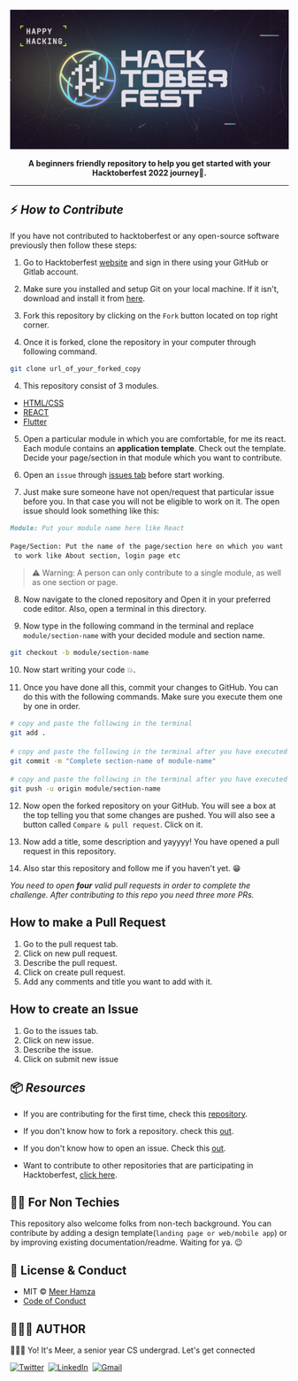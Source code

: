 ![banner image](./assets/banner.jpg)
<p align="center">
<strong>
A beginners friendly repository to help you get started with your Hacktoberfest 2022 journey🚀.
</strong>
</p>
<hr />

## ⚡ *How to Contribute*

If you have not contributed to hacktoberfest or any open-source software previously then follow these steps:

1. Go to Hacktoberfest [website](https://hacktoberfest.com/) and sign in there using your GitHub or Gitlab account.

2. Make sure you installed and setup Git on your local machine. If it isn't, download and install it from [here](https://git-scm.com/downloads).
3. Fork this repository by clicking on the `Fork` button located on top right corner.
4. Once it is forked, clone the repository in your computer through following command.

```sh
git clone url_of_your_forked_copy
```

4. This repository consist of 3 modules.
- [HTML/CSS](https://github.com/meerhamzadev/Hacktoberfest/tree/main/HTML-CSS)
- [REACT](https://github.com/meerhamzadev/Hacktoberfest/tree/main/React-module)
- [Flutter](https://github.com/meerhamzadev/Hacktoberfest/tree/main/Flutter-module)

5. Open a particular module in which you are comfortable, for me its react. Each module contains an **application template**. Check out the template. Decide your page/section in that module which you want to contribute.
6. Open an `issue` through [issues tab](https://github.com/meerhamzadev/Hacktoberfest/issues) before start working.

7. Just make sure someone have not open/request that particular issue before you. In that case you will not be eligible to work on it. The open issue should look something like this:

```md
Module: Put your module name here like React

Page/Section: Put the name of the page/section here on which you want
 to work like About section, login page etc
```

>⚠ Warning: A person can only contribute to a single module, as well as one section or page.

8. Now navigate to the cloned repository and Open it in your preferred code editor. Also, open a terminal in this directory.

9. Now type in the following command in the terminal and replace `module/section-name` with your decided module and section name.

```sh
git checkout -b module/section-name
```
10. Now start writing your code 💥.

11. Once you have done all this, commit your changes to GitHub. You can do this with the following commands. Make sure you execute them one by one in order.

```sh
# copy and paste the following in the terminal
git add .

# copy and paste the following in the terminal after you have executed the previous command.
git commit -m "Complete section-name of module-name"

# copy and paste the following in the terminal after you have executed the previous command
git push -u origin module/section-name
```

12. Now open the forked repository on your GitHub. You will see a box at the top telling you that some changes are pushed. You will also see a button called `Compare & pull request`. Click on it.

13. Now add a title, some description and yayyyy! You have opened a pull request in this repository.
14. Also star this repository and follow me if you haven't yet. 😁

*You need to open **four** valid pull requests in order to complete the challenge. After contributing to this repo you need three more PRs.*

## How to make  a Pull Request
1. Go to the pull request tab.
2. Click on new pull request.
3. Describe the pull request.
4. Click on create pull request.
5. Add any comments and title you want to add with it.

## How to create an Issue
1. Go to the issues tab.
2. Click on new issue.
3. Describe the issue.
4. Click on submit new issue

## 📦 *Resources*

- If you are contributing for the first time, check this [repository](https://github.com/firstcontributions/first-contributions).
- If you don't know how to fork a repository. check this [out](https://docs.github.com/en/get-started/quickstart/fork-a-repo).

- If you don't know how to open an issue. Check this [out](https://docs.github.com/en/issues/tracking-your-work-with-issues/creating-an-issue).

- Want to contribute to other repositories that are participating in Hacktoberfest, [click here](https://github.com/issues?q=is%3Aopen+is%3Aissue+label%3AHacktoberfest).

## 👨‍🎨 For Non Techies
This repository also welcome folks from non-tech background. You can contribute by adding a design template(`landing page or web/mobile app`) or by improving existing documentation/readme. Waiting for ya. 😉 

## 🔑 License & Conduct

- MIT © [Meer Hamza](https://github.com/meerhamzadev)
- [Code of Conduct](https://github.com/meerhamzadev/Hacktoberfest/blob/main/CODE-OF-CONDUCT.md)

## 👨🏻‍💻 AUTHOR

🙋🏻‍♂️ Yo! It's Meer, a senior year CS undergrad. Let's get connected

<a href="https://twitter.com/meerhamzadev"><img src="https://img.shields.io/badge/Twitter-1DA1F2?style=for-the-badge&logo=twitter&logoColor=white" alt="Twitter" /></a>&nbsp;
<a href="https://linkedin.com/in/meerhamzadev/"><img src="https://img.shields.io/badge/linkedin-%230077B5.svg?&style=for-the-badge&logo=linkedin&logoColor=white" alt="LinkedIn" /></a>&nbsp;
<a href="mailto:hamzababar37@gmail.com?subject=From%20GitHub&body=Hi,%20there.%20Found%20you%20from%20GitHub."><img src="https://img.shields.io/badge/gmail-%23D14836.svg?&style=for-the-badge&logo=gmail&logoColor=white" alt="Gmail"/></a>&nbsp;

